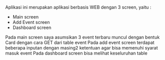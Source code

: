 Aplikasi ini merupakan aplikasi berbasis WEB dengan 3 screen, yaitu :
- Main screen
- Add Event screen
- Dashboard screen

Pada main screen saya asumsikan 3 event terbaru muncul dengan bentuk Card dengan cara GET dari table event
Pada add event screen terdapat beberapa inputan dengan masing2 ketentuan agar bisa memenuhi syarat masuk event
Pada dashboard screen bisa melihat keseluruhan table
